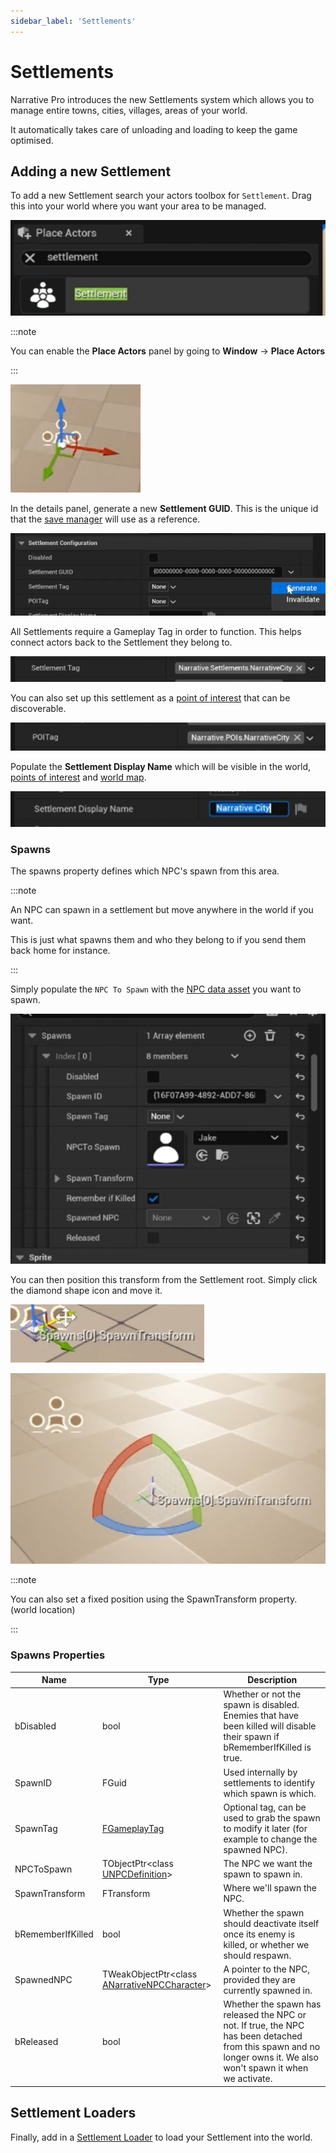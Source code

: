 ```yaml
---
sidebar_label: 'Settlements'
---
```


# Settlements

Narrative Pro introduces the new Settlements system which allows you to manage entire towns, cities, villages, areas of your world. 

It automatically takes care of unloading and loading to keep the game optimised. 

## Adding a new Settlement

To add a new Settlement search your actors toolbox for `Settlement`. Drag this into your world where you want your area to be managed.

![settlements-new.png](..%2F..%2F..%2Fstatic%2Fimg%2Fpro%2Fsettlements%2Fsettlements-new.png)

:::note

You can enable the **Place Actors** panel by going to **Window** -> **Place Actors**

:::

![settlements-new-placed.png](..%2F..%2F..%2Fstatic%2Fimg%2Fpro%2Fsettlements%2Fsettlements-new-placed.png)

In the details panel, generate a new **Settlement GUID**. This is the unique id that the [save manager](../saving/index.md) will use as a reference. 

![settlements-new-guid.png](..%2F..%2F..%2Fstatic%2Fimg%2Fpro%2Fsettlements%2Fsettlements-new-guid.png)

All Settlements require a Gameplay Tag in order to function. This helps connect actors back to the Settlement they belong to.

![settlements-new-tag.png](..%2F..%2F..%2Fstatic%2Fimg%2Fpro%2Fsettlements%2Fsettlements-new-tag.png)

You can also set up this settlement as a [point of interest](../navigator/pointsofinterest.md) that can be discoverable.

![settlements-new-POI.png](..%2F..%2F..%2Fstatic%2Fimg%2Fpro%2Fsettlements%2Fsettlements-new-POI.png)

Populate the **Settlement Display Name** which will be visible in the world, [points of interest](../navigator/pointsofinterest.md) and [world map](../ui/navigator/worldmap.md).

![settlements-new-displayname.png](..%2F..%2F..%2Fstatic%2Fimg%2Fpro%2Fsettlements%2Fsettlements-new-displayname.png)

### Spawns

The spawns property defines which NPC's spawn from this area. 

:::note

An NPC can spawn in a settlement but move anywhere in the world if you want.

This is just what spawns them and who they belong to if you send them back home for instance.

:::

Simply populate the `NPC To Spawn` with the [NPC data asset](../npcs/index.md) you want to spawn.

![spawns.png](..%2F..%2F..%2Fstatic%2Fimg%2Fpro%2Fsettlements%2Fspawns.png)

You can then position this transform from the Settlement root. Simply click the diamond shape icon and move it.

![settlements-spawns-transform-premove.png](..%2F..%2F..%2Fstatic%2Fimg%2Fpro%2Fsettlements%2Fsettlements-spawns-transform-premove.png)

![settlements-spawns-transform-postmove.png](..%2F..%2F..%2Fstatic%2Fimg%2Fpro%2Fsettlements%2Fsettlements-spawns-transform-postmove.png)

:::note

You can also set a fixed position using the SpawnTransform property. (world location)

:::

### Spawns Properties

| Name              | Type                                                                                                             | Description                                                                                                                                                       |
|-------------------|------------------------------------------------------------------------------------------------------------------|-------------------------------------------------------------------------------------------------------------------------------------------------------------------|
| bDisabled         | bool                                                                                                             | Whether or not the spawn is disabled. Enemies that have been killed will disable their spawn if bRememberIfKilled is true.                                        |
| SpawnID           | FGuid                                                                                                            | Used internally by settlements to identify which spawn is which.                                                                                                  |
| SpawnTag          | [FGameplayTag](https://dev.epicgames.com/documentation/en-us/unreal-engine/using-gameplay-tags-in-unreal-engine) | Optional tag, can be used to grab the spawn to modify it later (for example to change the spawned NPC).                                                           |
| NPCToSpawn        | TObjectPtr\<class [UNPCDefinition](../npcs/index.md)\>                                                           | The NPC we want the spawn to spawn in.                                                                                                                            |
| SpawnTransform    | FTransform                                                                                                       | Where we'll spawn the NPC.                                                                                                                                        |
| bRememberIfKilled | bool                                                                                                             | Whether the spawn should deactivate itself once its enemy is killed, or whether we should respawn.                                                                |
| SpawnedNPC        | TWeakObjectPtr\<class [ANarrativeNPCCharacter](../npcs/index.md)\>                                               | A pointer to the NPC, provided they are currently spawned in.                                                                                                     |
| bReleased         | bool                                                                                                             | Whether the spawn has released the NPC or not. If true, the NPC has been detached from this spawn and no longer owns it. We also won't spawn it when we activate. |

## Settlement Loaders

Finally, add in a [Settlement Loader](./settlement-loaders.md) to load your Settlement into the world.